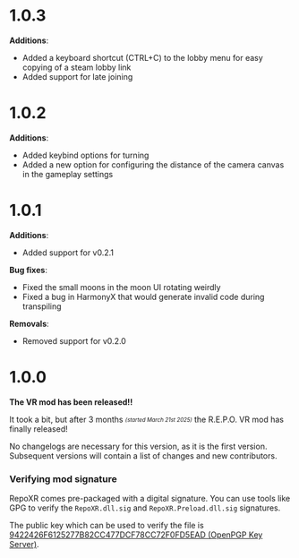 # 1.0.3

**Additions**:
- Added a keyboard shortcut (CTRL+C) to the lobby menu for easy copying of a steam lobby link
- Added support for late joining

# 1.0.2

**Additions**:
- Added keybind options for turning
- Added a new option for configuring the distance of the camera canvas in the gameplay settings

# 1.0.1

**Additions**:
- Added support for v0.2.1

**Bug fixes**:
- Fixed the small moons in the moon UI rotating weirdly
- Fixed a bug in HarmonyX that would generate invalid code during transpiling

**Removals**:
- Removed support for v0.2.0

# 1.0.0

**The VR mod has been released!!**

It took a bit, but after 3 months <sub><sup>_(started March 21st 2025)_</sup></sub> the R.E.P.O. VR mod has finally released!

No changelogs are necessary for this version, as it is the first version. Subsequent versions will contain a list of changes and new contributors.

### Verifying mod signature

RepoXR comes pre-packaged with a digital signature. You can use tools like GPG to verify the `RepoXR.dll.sig` and `RepoXR.Preload.dll.sig` signatures.

The public key which can be used to verify the file is [9422426F6125277B82CC477DCF78CC72F0FD5EAD (OpenPGP Key Server)](https://keys.openpgp.org/vks/v1/by-fingerprint/9422426F6125277B82CC477DCF78CC72F0FD5EAD).